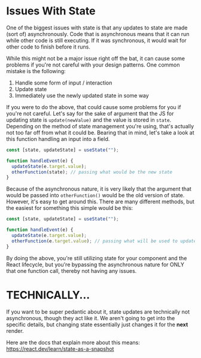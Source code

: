 # Issues With State

One of the biggest issues with state is that any updates to state are made (sort of) asynchronously. Code that is asynchronous means that it can run while other code is still executing. If it was synchronous, it would wait for other code to finish before it runs. 

While this might not be a major issue right off the bat, it can cause some problems if you're not careful with your design patterns. One common mistake is the following:

1. Handle some form of input / interaction
2. Update state
3. Immediately use the newly updated state in some way

If you were to do the above, that could cause some problems for you if you're not careful. Let's say for the sake of argument that the JS for updating state is `update(newValue)` and the value is stored in `state`. Depending on the method of state management you're using, that's actually not too far off from what it could be. Bearing that in mind, let's take a look at this function handling an input into a field.

```javascript
const [state, updateState] = useState("");

function handleEvent(e) {
  updateState(e.target.value);
  otherFunction(state); // passing what would be the new state
}
```

Because of the asynchronous nature, it is very likely that the argument that would be passed into `otherFunction()` would be the old version of state. However, it's easy to get around this. There are many different methods, but the easiest for something this simple would be this:

```javascript
const [state, updateState] = useState("");

function handleEvent(e) {
  updateState(e.target.value);
  otherFunction(e.target.value); // passing what will be used to update state.
}
```

By doing the above, you're still utilizing state for your component and the React lifecycle, but you're bypassing the asynchronous nature for ONLY that one function call, thereby not having any issues.

# TECHNICALLY...  

If you want to be super pedantic about it, state updates are technically not asynchronous, though they act like it. We aren't going to get into the specific details, but changing state essentially just changes it for the __next__ render.

Here are the docs that explain more about this means: https://react.dev/learn/state-as-a-snapshot
